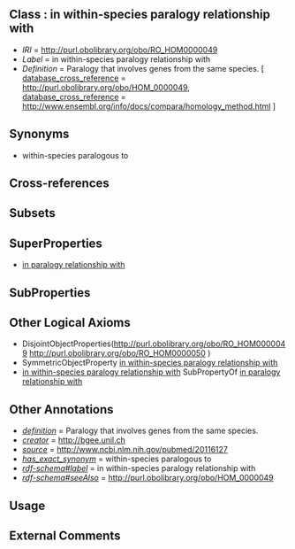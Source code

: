 
## Class : in within-species paralogy relationship with

 * *IRI* = http://purl.obolibrary.org/obo/RO_HOM0000049
 * *Label* = in within-species paralogy relationship with
 * *Definition* = Paralogy that involves genes from the same species. [ [database_cross_reference](../../ef/oboInOwl#hasDbXref.md) = http://purl.obolibrary.org/obo/HOM_0000049, [database_cross_reference](../../ef/oboInOwl#hasDbXref.md) = http://www.ensembl.org/info/docs/compara/homology_method.html ]

## Synonyms

 * within-species paralogous to

## Cross-references


## Subsets


## SuperProperties

 * [in paralogy relationship with](../../RO/11/RO_HOM0000011.md)

## SubProperties


## Other Logical Axioms

 * DisjointObjectProperties(<http://purl.obolibrary.org/obo/RO_HOM0000049> <http://purl.obolibrary.org/obo/RO_HOM0000050> )
 * SymmetricObjectProperty [in within-species paralogy relationship with](../../RO/49/RO_HOM0000049.md)
 * [in within-species paralogy relationship with](../../RO/49/RO_HOM0000049.md) SubPropertyOf [in paralogy relationship with](../../RO/11/RO_HOM0000011.md)

## Other Annotations

 * *[definition](../../IAO/15/IAO_0000115.md)* = Paralogy that involves genes from the same species.
 * *[creator](../../or/creator.md)* = http://bgee.unil.ch
 * *[source](../../ce/source.md)* = http://www.ncbi.nlm.nih.gov/pubmed/20116127
 * *[has_exact_synonym](../../ym/oboInOwl#hasExactSynonym.md)* = within-species paralogous to
 * *[rdf-schema#label](../../el/rdf-schema#label.md)* = in within-species paralogy relationship with
 * *[rdf-schema#seeAlso](../../so/rdf-schema#seeAlso.md)* = http://purl.obolibrary.org/obo/HOM_0000049

## Usage


## External Comments

